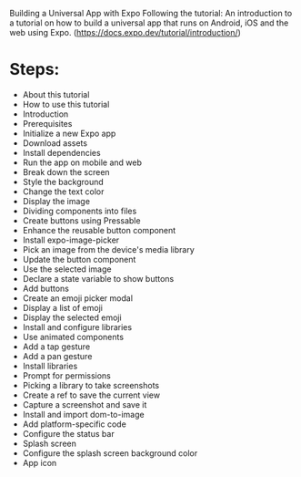 Building a Universal App with Expo
Following the tutorial: An introduction to a tutorial on how to build a universal app that runs on Android, iOS and the web using Expo. (https://docs.expo.dev/tutorial/introduction/)

# Steps:

- About this tutorial
- How to use this tutorial
- Introduction
- Prerequisites
- Initialize a new Expo app
- Download assets
- Install dependencies
- Run the app on mobile and web
- Break down the screen
- Style the background
- Change the text color
- Display the image
- Dividing components into files
- Create buttons using Pressable
- Enhance the reusable button component
- Install expo-image-picker
- Pick an image from the device's media library
- Update the button component
- Use the selected image
- Declare a state variable to show buttons
- Add buttons
- Create an emoji picker modal
- Display a list of emoji
- Display the selected emoji
- Install and configure libraries
- Use animated components
- Add a tap gesture
- Add a pan gesture
- Install libraries
- Prompt for permissions
- Picking a library to take screenshots
- Create a ref to save the current view
- Capture a screenshot and save it
- Install and import dom-to-image
- Add platform-specific code
- Configure the status bar
- Splash screen
- Configure the splash screen background color
- App icon


